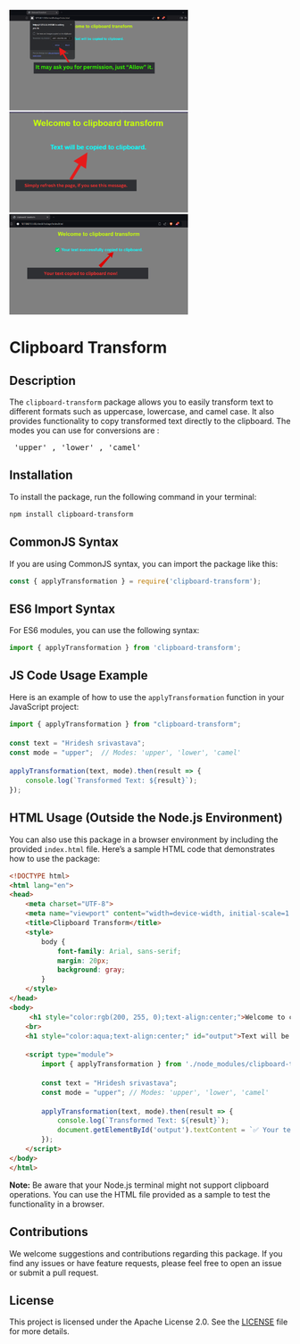 <img src="https://raw.githubusercontent.com/Hridesh-Srivastava/clipboard-text-transform/main/images/npmX.png" alt="Image Description" width="320" />       <img src="https://raw.githubusercontent.com/Hridesh-Srivastava/clipboard-text-transform/main/images/npmY.png" alt="Image Description" width="320" />           <img src="https://raw.githubusercontent.com/Hridesh-Srivastava/clipboard-text-transform/main/images/npmZ.png" alt="Image Description" width="320" />


# Clipboard Transform

## Description
The `clipboard-transform` package allows you to easily transform text to different formats such as uppercase, lowercase, and camel case. It also provides functionality to copy transformed text directly to the clipboard.
The modes you can use for conversions are : <pre> 'upper' , 'lower' , 'camel' </pre>

## Installation
To install the package, run the following command in your terminal:

```bash
npm install clipboard-transform
```

## CommonJS Syntax
If you are using CommonJS syntax, you can import the package like this:

```javascript
const { applyTransformation } = require('clipboard-transform');
```

## ES6 Import Syntax
For ES6 modules, you can use the following syntax:

```javascript
import { applyTransformation } from 'clipboard-transform';
```

## JS Code Usage Example
Here is an example of how to use the `applyTransformation` function in your JavaScript project:

```javascript
import { applyTransformation } from "clipboard-transform";

const text = "Hridesh srivastava";
const mode = "upper";  // Modes: 'upper', 'lower', 'camel'

applyTransformation(text, mode).then(result => {
    console.log(`Transformed Text: ${result}`);
});
```

## HTML Usage (Outside the Node.js Environment)
You can also use this package in a browser environment by including the provided `index.html` file. Here’s a sample HTML code that demonstrates how to use the package:

```html
<!DOCTYPE html>
<html lang="en">
<head>
    <meta charset="UTF-8">
    <meta name="viewport" content="width=device-width, initial-scale=1.0">
    <title>Clipboard Transform</title>
    <style>
        body {
            font-family: Arial, sans-serif;
            margin: 20px;
            background: gray;
        }
    </style>
</head>
<body>
     <h1 style="color:rgb(200, 255, 0);text-align:center;">Welcome to clipboard transform</h1>
    <br>
    <h1 style="color:aqua;text-align:center;" id="output">Text will be copied to clipboard</h1>

    <script type="module">
        import { applyTransformation } from './node_modules/clipboard-transform/src/index.js';

        const text = "Hridesh srivastava";
        const mode = "upper"; // Modes: 'upper', 'lower', 'camel'

        applyTransformation(text, mode).then(result => {
            console.log(`Transformed Text: ${result}`);
            document.getElementById('output').textContent = `✅ Your text successfully copied to clipboard.`;
        });
    </script>
</body>
</html>
```

**Note:** Be aware that your Node.js terminal might not support clipboard operations. You can use the HTML file provided as a sample to test the functionality in a browser.

## Contributions
We welcome suggestions and contributions regarding this package. If you find any issues or have feature requests, please feel free to open an issue or submit a pull request.

## License
This project is licensed under the Apache License 2.0. See the [LICENSE](LICENSE) file for more details.
